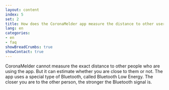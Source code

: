 ```yaml
---
layout: content
index: 5
set: 2
title: How does the CoronaMelder app measure the distance to other users of the app?
lang: en
categories:
- en
- faq
showBreadCrumbs: true
showContact: true
---
```


CoronaMelder cannot measure the exact distance to other people who are using the app. But it can estimate whether you are close to them or not.
The app uses a special type of Bluetooth, called Bluetooth Low Energy. The closer you are to the other person, the stronger the Bluetooth signal is.

